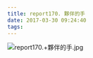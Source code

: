 ```yaml
---
title: report170. 夥伴的手
date: 2017-03-30 09:24:40
tags:
---
```

![report170.+夥伴的手.jpg](https://i.loli.net/2017/09/15/59bb9cf571647.jpg)
